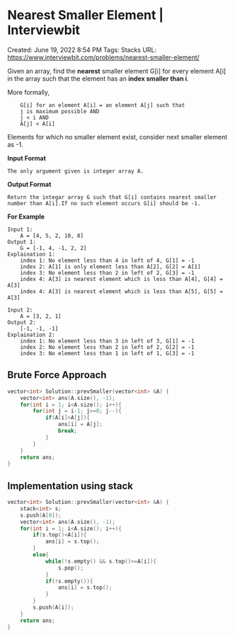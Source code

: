 # Nearest Smaller Element | Interviewbit

Created: June 19, 2022 8:54 PM
Tags: Stacks
URL: https://www.interviewbit.com/problems/nearest-smaller-element/

Given an array, find the **nearest** smaller element G[i] for every element A[i] in the array such that the element has an **index smaller than i**.

More formally,

```
    G[i] for an element A[i] = an element A[j] such that
    j is maximum possible AND
    j < i AND
    A[j] < A[i]

```

Elements for which no smaller element exist, consider next smaller element as -1.

**Input Format**

```
The only argument given is integer array A.

```

**Output Format**

```
Return the integar array G such that G[i] contains nearest smaller number than A[i].If no such element occurs G[i] should be -1.

```

**For Example**

```
Input 1:
    A = [4, 5, 2, 10, 8]
Output 1:
    G = [-1, 4, -1, 2, 2]
Explaination 1:
    index 1: No element less than 4 in left of 4, G[1] = -1
    index 2: A[1] is only element less than A[2], G[2] = A[1]
    index 3: No element less than 2 in left of 2, G[3] = -1
    index 4: A[3] is nearest element which is less than A[4], G[4] = A[3]
    index 4: A[3] is nearest element which is less than A[5], G[5] = A[3]

Input 2:
    A = [3, 2, 1]
Output 2:
    [-1, -1, -1]
Explaination 2:
    index 1: No element less than 3 in left of 3, G[1] = -1
    index 2: No element less than 2 in left of 2, G[2] = -1
    index 3: No element less than 1 in left of 1, G[3] = -1

```

## Brute Force Approach

```cpp
vector<int> Solution::prevSmaller(vector<int> &A) {
    vector<int> ans(A.size(), -1);
    for(int i = 1; i<A.size(); i++){
        for(int j = i-1; j>=0; j--){
            if(A[i]>A[j]){
                ans[i] = A[j];
                break;
            }
        }
    }
    return ans;
}
```

## Implementation using stack

 

```cpp
vector<int> Solution::prevSmaller(vector<int> &A) {
    stack<int> s;
    s.push(A[0]);
    vector<int> ans(A.size(), -1);
    for(int i = 1; i<A.size(); i++){
        if(s.top()<A[i]){
            ans[i] = s.top();
        }
        else{
            while(!s.empty() && s.top()>=A[i]){
                s.pop();
            }
            if(!s.empty()){
                ans[i] = s.top();
            }
        }
        s.push(A[i]);
    }
    return ans;
}
```